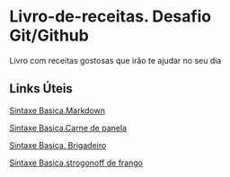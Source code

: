 # Livro-de-receitas. Desafio Git/Github
Livro com receitas gostosas que irão te ajudar no seu dia  

## Links Úteis 
[Sintaxe Basica.Markdown](https://portalaltadefinicao.com/cestinha-de-churros-para-sorvete-receita-do-mais-voce-07-04/)

[Sintaxe Basica.Carne de panela](https://cybercook.com.br/receitas/carnes/receita-de-como-fazer-carne-de-panela-receita-da-mae-16651)

[Sintaxe Basica. Brigadeiro](https://receitas.globo.com/brigadeiro-561b3b6d4d38852e36000041.ghtml)

[Sintaxe Basica.strogonoff de frango](https://www.tudogostoso.com.br/receita/2462-strogonoff-de-frango.html)
